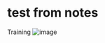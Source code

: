 # test from notes
Training
![image](test/.attachments/27f4ce287475bf846be14fa5a99f9bb58b2c3ad5.png) 